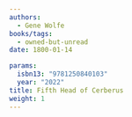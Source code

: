 ```yaml
---
authors:
  - Gene Wolfe
books/tags:
  - owned-but-unread
date: 1800-01-14

params:
  isbn13: "9781250840103"
  year: "2022"
title: Fifth Head of Cerberus
weight: 1
---
```


<!--more-->
